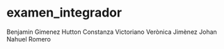 # examen_integrador
Benjamin Gimenez Hutton
Constanza Victoriano
Verònica Jimènez
Johan Nahuel Romero
